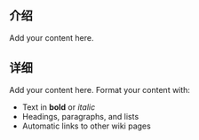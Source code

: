 ## 介绍 ##

Add your content here.


## 详细 ##

Add your content here.  Format your content with:
  * Text in **bold** or _italic_
  * Headings, paragraphs, and lists
  * Automatic links to other wiki pages